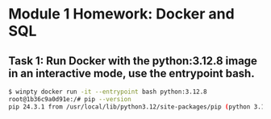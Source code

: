 # Module 1 Homework: Docker and SQL

## Task 1: Run Docker with the python:3.12.8 image in an interactive mode, use the entrypoint bash.

   ```bash
   $ winpty docker run -it --entrypoint bash python:3.12.8
   root@1b36c9a0d91e:/# pip --version
   pip 24.3.1 from /usr/local/lib/python3.12/site-packages/pip (python 3.12)

